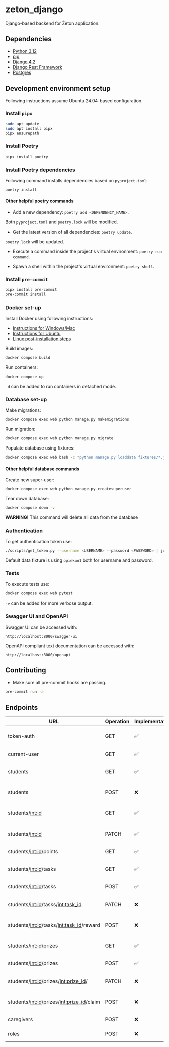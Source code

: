# zeton_django

Django-based backend for Żeton application.

## Dependencies

- [Python 3.12](https://www.python.org/downloads/)
- [pip](https://pip.pypa.io/en/stable/installation/)
- [Django 4.2](https://docs.djangoproject.com/en/4.2/)
- [Django Rest Framework](https://www.django-rest-framework.org/)
- [Postgres](https://www.postgresql.org/)

## Development environment setup

Following instructions assume Ubuntu 24.04-based configuration.

### Install `pipx`

```bash
sudo apt update
sudo apt install pipx
pipx ensurepath
```

### Install Poetry

```bash
pipx install poetry
```

### Install Poetry dependencies

Following command installs dependencies based on `pyproject.toml`:

```bash
poetry install
```

#### Other helpful poetry commands

- Add a new dependency: `poetry add <DEPENDENCY_NAME>`.

Both `pyproject.toml` and `poetry.lock` will be modified.

- Get the latest version of all dependencies: `poetry update`.

`poetry.lock` will be updated.

- Execute a command inside the project's virtual environment: `poetry run command`.

- Spawn a shell within the project's virtual environment: `poetry shell`.

### Install `pre-commit`

```bash
pipx install pre-commit
pre-commit install
```

### Docker set-up

Install Docker using following instructions:

- [Instructions for Windows/Mac](https://docs.docker.com/desktop/)
- [Instructions for Ubuntu](https://docs.docker.com/engine/install/ubuntu/)
- [Linux post-installation steps](https://docs.docker.com/engine/install/linux-postinstall/)

Build images:

```bash
docker compose build
```

Run containers:

```bash
docker compose up
```

`-d` can be added to run containers in detached mode.

### Database set-up

Make migrations:

```bash
docker compose exec web python manage.py makemigrations
```

Run migration:

```bash
docker compose exec web python manage.py migrate
```

Populate database using fixtures:

```bash
docker compose exec web bash -c "python manage.py loaddata fixtures/*.json"
```

#### Other helpful database commands

Create new super-user:

```bash
docker compose exec web python manage.py createsuperuser
```

Tear down database:

```bash
docker compose down -v
```

**WARNING!** This command will delete all data from the database

### Authentication

To get authentication token use:

```bash
./scripts/get_token.py --username <USERNAME> --password <PASSWORD> | jq -r .access
```

Default data fixture is using `opiekun1` both for username and password.

### Tests

To execute tests use:

```bash
docker compose exec web pytest
```

`-v` can be added for more verbose output.

### Swagger UI and OpenAPI

Swagger UI can be accessed with:

```plain
http://localhost:8000/swagger-ui
```

OpenAPI compliant text documentation can be accessed with:

```plain
http://localhost:8000/openapi
```

## Contributing

- Make sure all pre-commit hooks are passing.

```bash
pre-commit run -a
```

## Endpoints

| URL                                           | Operation | Implementation | Tests | Description                                |
| --------------------------------------------- | --------- | -------------- | ----- | ------------------------------------------ |
| token-auth                                    | GET       | ✅             | N/A   | Authentication token for a user.           |
| current-user                                  | GET       | ✅             | ❌    | Current user by their token.               |
| students                                      | GET       | ✅             | ❌    | All students for logged-in caregiver.      |
| students                                      | POST      | ❌             | ❌    | Add new student for a caregiver.           |
| students/<int:id>                             | GET       | ✅             | ❌    | Info about student with given ID.          |
| students/<int:id>                             | PATCH     | ✅             | ❌    | Update info about student with given ID.   |
| students/<int:id>/points                      | GET       | ✅             | ❌    | Points history of a student.               |
| students/<int:id>/tasks                       | GET       | ✅             | ❌    | Tasks assigned to a student.               |
| students/<int:id>/tasks                       | POST      | ✅             | ❌    | Assign a task to a student.                |
| students/<int:id>/tasks/<int:task_id>         | PATCH     | ❌             | ❌    | Edit a task. Soft delete a task.           |
| students/<int:id>/tasks/<int:task_id>/reward  | POST      | ❌             | ❌    | Reward a student with points.              |
| students/<int:id>/prizes                      | GET       | ✅             | ❌    | Prizes assigned to a student.              |
| students/<int:id>/prizes                      | POST      | ✅             | ❌    | Add new prize to a student.                |
| students/<int:id>/prizes/<int:prize_id>/      | PATCH     | ❌             | ❌    | Edit a prize. Soft delete a prize.         |
| students/<int:id>/prizes/<int:prize_id>/claim | POST      | ❌             | ❌    | Exchange points for a prize.               |
| caregivers                                    | POST      | ❌             | ❌    | Add a new caregiver.                       |
| roles                                         | POST      | ❌             | ❌    | Add a new role.                            |
